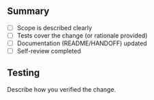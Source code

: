 ## Summary
- [ ] Scope is described clearly
- [ ] Tests cover the change (or rationale provided)
- [ ] Documentation (README/HANDOFF) updated
- [ ] Self-review completed

## Testing
Describe how you verified the change.
